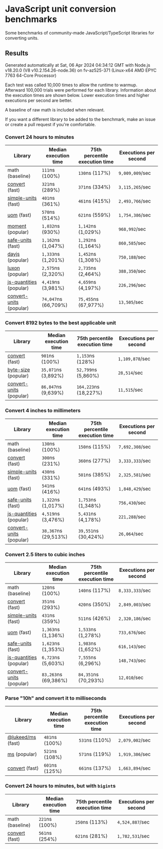 # JavaScript unit conversion benchmarks

Some benchmarks of community-made JavaScript/TypeScript libraries for converting units.

## Results

<!-- beginblock(results) -->

Generated automatically at Sat, 06 Apr 2024 04:34:12 GMT with Node.js v18.20.0 (V8 v10.2.154.26-node.36) on fv-az525-371 (Linux-x64 AMD EPYC 7763 64-Core Processor)

Each test was called 10,000 times to allow the runtime to warmup.
Afterward 100,000 trials were performed for each library.
Information about the execution times are shown below.
Lower execution times and higher executions per second are better.

A baseline of raw math is included when relevant.

If you want a different library to be added to the benchmark, make an issue or create a pull request if you're comfortable.

### Convert 24 hours to minutes

| Library                                                            | Median execution time | 75th percentile execution time | Executions per second |
| ------------------------------------------------------------------ | --------------------- | ------------------------------ | --------------------- |
| math (baseline)                                                    | `111`ns (100%)        | `130`ns (117%)                 | `9,009,009`/sec       |
| [convert](https://npmjs.com/package/convert) (fast)                | `321`ns (289%)        | `371`ns (334%)                 | `3,115,265`/sec       |
| [simple-units](https://npmjs.com/package/simple-units) (fast)      | `401`ns (361%)        | `461`ns (415%)                 | `2,493,766`/sec       |
| [uom](https://npmjs.com/package/uom) (fast)                        | `570`ns (514%)        | `621`ns (559%)                 | `1,754,386`/sec       |
| [moment](https://npmjs.com/package/moment) (popular)               | `1,032`ns (930%)      | `1,142`ns (1,029%)             | `968,992`/sec         |
| [safe-units](https://npmjs.com/package/safe-units) (fast)          | `1,162`ns (1,047%)    | `1,292`ns (1,164%)             | `860,585`/sec         |
| [dayjs](https://npmjs.com/package/dayjs) (popular)                 | `1,333`ns (1,201%)    | `1,452`ns (1,308%)             | `750,188`/sec         |
| [luxon](https://npmjs.com/package/luxon) (popular)                 | `2,575`ns (2,320%)    | `2,735`ns (2,464%)             | `388,350`/sec         |
| [js-quantities](https://npmjs.com/package/js-quantities) (popular) | `4,419`ns (3,981%)    | `4,659`ns (4,197%)             | `226,296`/sec         |
| [convert-units](https://npmjs.com/package/convert-units) (popular) | `74,047`ns (66,709%)  | `75,455`ns (67,977%)           | `13,505`/sec          |

### Convert 8192 bytes to the best applicable unit

| Library                                                            | Median execution time | 75th percentile execution time | Executions per second |
| ------------------------------------------------------------------ | --------------------- | ------------------------------ | --------------------- |
| [convert](https://npmjs.com/package/convert) (fast)                | `901`ns (100%)        | `1,153`ns (128%)               | `1,109,878`/sec       |
| [byte-size](https://npmjs.com/package/byte-size) (popular)         | `35,071`ns (3,892%)   | `52,799`ns (5,860%)            | `28,514`/sec          |
| [convert-units](https://npmjs.com/package/convert-units) (popular) | `86,847`ns (9,639%)   | `164,223`ns (18,227%)          | `11,515`/sec          |

### Convert 4 inches to millimeters

| Library                                                            | Median execution time | 75th percentile execution time | Executions per second |
| ------------------------------------------------------------------ | --------------------- | ------------------------------ | --------------------- |
| math (baseline)                                                    | `130`ns (100%)        | `150`ns (115%)                 | `7,692,308`/sec       |
| [convert](https://npmjs.com/package/convert) (fast)                | `300`ns (231%)        | `360`ns (277%)                 | `3,333,333`/sec       |
| [simple-units](https://npmjs.com/package/simple-units) (fast)      | `430`ns (331%)        | `501`ns (385%)                 | `2,325,581`/sec       |
| [uom](https://npmjs.com/package/uom) (fast)                        | `541`ns (416%)        | `641`ns (493%)                 | `1,848,429`/sec       |
| [safe-units](https://npmjs.com/package/safe-units) (fast)          | `1,322`ns (1,017%)    | `1,753`ns (1,348%)             | `756,430`/sec         |
| [js-quantities](https://npmjs.com/package/js-quantities) (popular) | `4,519`ns (3,476%)    | `5,431`ns (4,178%)             | `221,288`/sec         |
| [convert-units](https://npmjs.com/package/convert-units) (popular) | `38,367`ns (29,513%)  | `39,551`ns (30,424%)           | `26,064`/sec          |

### Convert 2.5 liters to cubic inches

| Library                                                            | Median execution time | 75th percentile execution time | Executions per second |
| ------------------------------------------------------------------ | --------------------- | ------------------------------ | --------------------- |
| math (baseline)                                                    | `120`ns (100%)        | `140`ns (117%)                 | `8,333,333`/sec       |
| [convert](https://npmjs.com/package/convert) (fast)                | `351`ns (293%)        | `420`ns (350%)                 | `2,849,003`/sec       |
| [simple-units](https://npmjs.com/package/simple-units) (fast)      | `431`ns (359%)        | `511`ns (426%)                 | `2,320,186`/sec       |
| [uom](https://npmjs.com/package/uom) (fast)                        | `1,363`ns (1,136%)    | `1,533`ns (1,278%)             | `733,676`/sec         |
| [safe-units](https://npmjs.com/package/safe-units) (fast)          | `1,623`ns (1,353%)    | `1,983`ns (1,652%)             | `616,143`/sec         |
| [js-quantities](https://npmjs.com/package/js-quantities) (popular) | `6,723`ns (5,603%)    | `7,555`ns (6,296%)             | `148,743`/sec         |
| [convert-units](https://npmjs.com/package/convert-units) (popular) | `83,263`ns (69,386%)  | `84,351`ns (70,293%)           | `12,010`/sec          |

### Parse "10h" and convert it to milliseconds

| Library                                                   | Median execution time | 75th percentile execution time | Executions per second |
| --------------------------------------------------------- | --------------------- | ------------------------------ | --------------------- |
| [@lukeed/ms](https://npmjs.com/package/@lukeed/ms) (fast) | `481`ns (100%)        | `531`ns (110%)                 | `2,079,002`/sec       |
| [ms](https://npmjs.com/package/ms) (popular)              | `521`ns (108%)        | `571`ns (119%)                 | `1,919,386`/sec       |
| [convert](https://npmjs.com/package/convert) (fast)       | `601`ns (125%)        | `661`ns (137%)                 | `1,663,894`/sec       |

### Convert 24 hours to minutes, but with `bigint`s

| Library                                             | Median execution time | 75th percentile execution time | Executions per second |
| --------------------------------------------------- | --------------------- | ------------------------------ | --------------------- |
| math (baseline)                                     | `221`ns (100%)        | `250`ns (113%)                 | `4,524,887`/sec       |
| [convert](https://npmjs.com/package/convert) (fast) | `561`ns (254%)        | `621`ns (281%)                 | `1,782,531`/sec       |

<!-- endblock(results) -->
